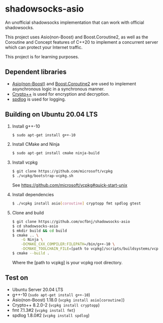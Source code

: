# shadowsocks-asio

An unofficial shadowsocks implementation that can work with official shadowsocks.

This project uses Asio(non-Boost) and Boost.Coroutine2, as well as the Coroutine and Concept features of C++20 to implement a concurrent server which can protect your Internet traffic.

This project is for learning purposes.

## Dependent libraries
- [Asio(non-Boost)](https://think-async.com/Asio/) and [Boost.Coroutine2](https://www.boost.org/doc/libs/1_75_0/libs/coroutine2/doc/html/index.html) are used to implement asynchronous logic in a synchronous manner. 
- [Crypto++](https://github.com/weidai11/cryptopp) is used for encryption and decryption.
- [spdlog](https://github.com/gabime/spdlog) is used for logging.

## Building on Ubuntu 20.04 LTS

1. Install g++-10
    ~~~bash
    $ sudo apt-get install g++-10
    ~~~

2. Install CMake and Ninja
    ~~~bash
    $ sudo apt-get install cmake ninja-build
    ~~~

3. Install vcpkg
    ~~~bash
    $ git clone https://github.com/microsoft/vcpkg
    $ ./vcpkg/bootstrap-vcpkg.sh
    ~~~
    See <https://github.com/microsoft/vcpkg#quick-start-unix>

4. Install dependencies
    ~~~bash
    $ ./vcpkg install asio[coroutine] cryptopp fmt spdlog gtest
    ~~~

5. Clone and build
    ~~~bash
    $ git clone https://github.com/ocfbnj/shadowsocks-asio
    $ cd shadowsocks-asio
    $ mkdir build && cd build
    $ cmake .. \
        -G Ninja \
        -DCMAKE_CXX_COMPILER:FILEPATH=/bin/g++-10 \
        -DCMAKE_TOOLCHAIN_FILE=[path to vcpkg]/scripts/buildsystems/vcpkg.cmake
    $ cmake --build .
    ~~~
    Where the [path to vcpkg] is your vcpkg root directory.

## Test on
- Ubuntu Server 20.04 LTS
- g++-10 (`sudo apt-get install g++-10`)
- Asio(non-Boost) 1.18.0 (`vcpkg install asio[coroutine]`)
- Crypto++ 8.2.0-2 (`vcpkg install cryptopp`)
- fmt 7.1.3#2 (`vcpkg install fmt`)
- spdlog 1.8.0#2 (`vcpkg install spdlog`)
